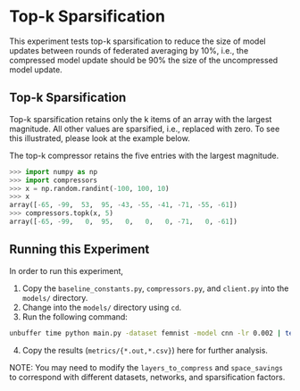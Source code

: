 Top-k Sparsification
===

This experiment tests top-k sparsification to reduce the size of model updates between rounds of federated averaging by 10%, i.e., the compressed model update should be 90% the size of the uncompressed model update.

Top-k Sparsification
---

Top-k sparsification retains only the k items of an array with the largest magnitude. All other values are sparsified, i.e., replaced with zero. To see this illustrated, please look at the example below.


The top-k compressor retains the five entries with the largest magnitude.
```py
>>> import numpy as np
>>> import compressors
>>> x = np.random.randint(-100, 100, 10)
>>> x
array([-65, -99,  53,  95, -43, -55, -41, -71, -55, -61])
>>> compressors.topk(x, 5)
array([-65, -99,   0,  95,   0,   0,   0, -71,   0, -61])
```

Running this Experiment
---

In order to run this experiment,

1. Copy the `baseline_constants.py`, `compressors.py`, and `client.py` into the `models/` directory.
2. Change into the `models/` directory using `cd`.
3. Run the following command:

```sh
unbuffer time python main.py -dataset femnist -model cnn -lr 0.002 | tee metrics/accuracy.out
```

4. Copy the results (`metrics/{*.out,*.csv}`) here for further analysis.

NOTE: You may need to modify the `layers_to_compress` and `space_savings` to correspond with different datasets, networks, and sparsification factors.

